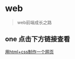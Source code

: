# web

> web前端成长之路

## one 点击下方链接查看
 [用html+css制作一个网页](https://haohaitao.github.io/web/201804071948.html)